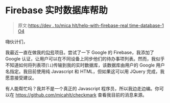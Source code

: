 # Firebase 实时数据库帮助

> 原文:[https://dev . to/mica hlt/help-with-firebase-real time-database-1 O4](https://dev.to/micahlt/help-with-firebase-realtime-database-1o4)

嗨伙计们，

我最近一直在做我的[勾号](https://dev.to/micahlt/checkmark-a-beautiful-to-do-with-materialize-foe)项目。尝试了一下 Google 的 Firebase，我添加了 Google 认证，让用户可以在不同设备上同步他们的待办事项列表。然而，我似乎不知道如何将列表项(`li`)传输到我的实时数据库，该数据库由用户的 Google 用户名指定。我目前使用纯 Javascript 和 HTML，但如果这可以用 JQuery 完成，我愿意接受建议。

有人能帮忙吗？我并不是一个真正的 Javascript 程序员，所以我边走边编。你可以在 https://github.com/micahlt/checkmark 查看我目前的消息来源。
